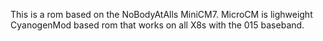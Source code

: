 This is a rom based on the NoBodyAtAlls MiniCM7. MicroCM is lighweight CyanogenMod based rom that works on all X8s with the 015 baseband.